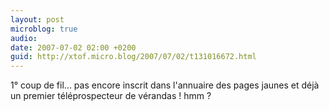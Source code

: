 ```yaml
---
layout: post
microblog: true
audio: 
date: 2007-07-02 02:00 +0200
guid: http://xtof.micro.blog/2007/07/02/t131016672.html
---
```

1° coup de fil... pas encore inscrit dans l'annuaire des pages jaunes et déjà un premier téléprospecteur de vérandas ! hmm ?
